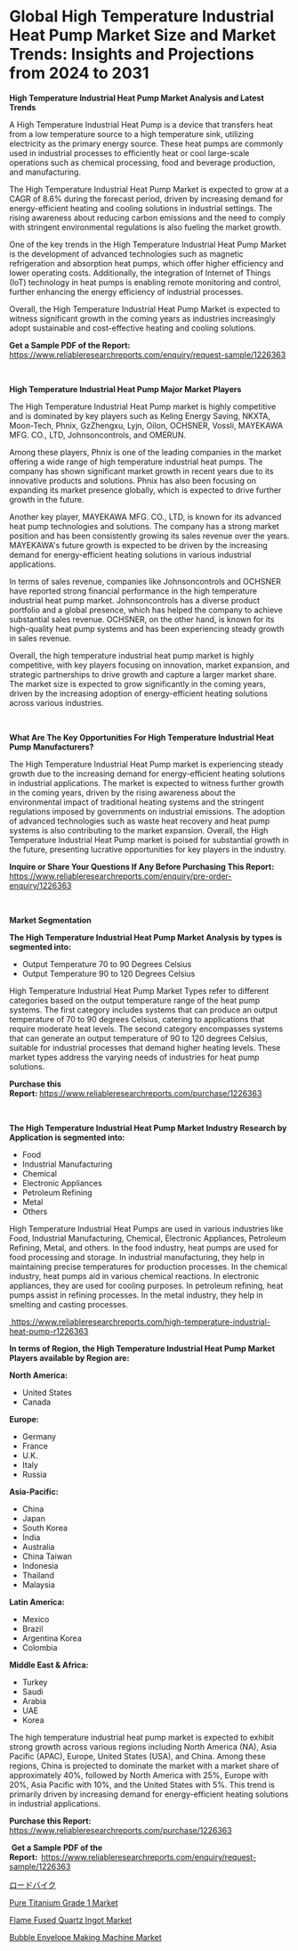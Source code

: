 <p><h1>Global High Temperature Industrial Heat Pump Market Size and Market Trends: Insights and Projections from 2024 to 2031</h1></p><p><strong>High Temperature Industrial Heat Pump Market Analysis and Latest Trends</strong></p>
<p><p>A High Temperature Industrial Heat Pump is a device that transfers heat from a low temperature source to a high temperature sink, utilizing electricity as the primary energy source. These heat pumps are commonly used in industrial processes to efficiently heat or cool large-scale operations such as chemical processing, food and beverage production, and manufacturing.</p><p>The High Temperature Industrial Heat Pump Market is expected to grow at a CAGR of 8.6% during the forecast period, driven by increasing demand for energy-efficient heating and cooling solutions in industrial settings. The rising awareness about reducing carbon emissions and the need to comply with stringent environmental regulations is also fueling the market growth.</p><p>One of the key trends in the High Temperature Industrial Heat Pump Market is the development of advanced technologies such as magnetic refrigeration and absorption heat pumps, which offer higher efficiency and lower operating costs. Additionally, the integration of Internet of Things (IoT) technology in heat pumps is enabling remote monitoring and control, further enhancing the energy efficiency of industrial processes.</p><p>Overall, the High Temperature Industrial Heat Pump Market is expected to witness significant growth in the coming years as industries increasingly adopt sustainable and cost-effective heating and cooling solutions.</p></p>
<p><strong>Get a Sample PDF of the Report:&nbsp;</strong> <a href="https://www.reliableresearchreports.com/enquiry/request-sample/1226363">https://www.reliableresearchreports.com/enquiry/request-sample/1226363</a></p>
<p>&nbsp;</p>
<p><strong>High Temperature Industrial Heat Pump Major Market Players</strong></p>
<p><p>The High Temperature Industrial Heat Pump market is highly competitive and is dominated by key players such as Keling Energy Saving, NKXTA, Moon-Tech, Phnix, GzZhengxu, Lyjn, Oilon, OCHSNER, Vossli, MAYEKAWA MFG. CO., LTD, Johnsoncontrols, and OMERUN.</p><p>Among these players, Phnix is one of the leading companies in the market offering a wide range of high temperature industrial heat pumps. The company has shown significant market growth in recent years due to its innovative products and solutions. Phnix has also been focusing on expanding its market presence globally, which is expected to drive further growth in the future.</p><p>Another key player, MAYEKAWA MFG. CO., LTD, is known for its advanced heat pump technologies and solutions. The company has a strong market position and has been consistently growing its sales revenue over the years. MAYEKAWA's future growth is expected to be driven by the increasing demand for energy-efficient heating solutions in various industrial applications.</p><p>In terms of sales revenue, companies like Johnsoncontrols and OCHSNER have reported strong financial performance in the high temperature industrial heat pump market. Johnsoncontrols has a diverse product portfolio and a global presence, which has helped the company to achieve substantial sales revenue. OCHSNER, on the other hand, is known for its high-quality heat pump systems and has been experiencing steady growth in sales revenue.</p><p>Overall, the high temperature industrial heat pump market is highly competitive, with key players focusing on innovation, market expansion, and strategic partnerships to drive growth and capture a larger market share. The market size is expected to grow significantly in the coming years, driven by the increasing adoption of energy-efficient heating solutions across various industries.</p></p>
<p>&nbsp;</p>
<p><strong>What Are The Key Opportunities For High Temperature Industrial Heat Pump Manufacturers?</strong></p>
<p><p>The High Temperature Industrial Heat Pump market is experiencing steady growth due to the increasing demand for energy-efficient heating solutions in industrial applications. The market is expected to witness further growth in the coming years, driven by the rising awareness about the environmental impact of traditional heating systems and the stringent regulations imposed by governments on industrial emissions. The adoption of advanced technologies such as waste heat recovery and heat pump systems is also contributing to the market expansion. Overall, the High Temperature Industrial Heat Pump market is poised for substantial growth in the future, presenting lucrative opportunities for key players in the industry.</p></p>
<p><strong>Inquire or Share Your Questions If Any Before Purchasing This Report:</strong> <a href="https://www.reliableresearchreports.com/enquiry/pre-order-enquiry/1226363">https://www.reliableresearchreports.com/enquiry/pre-order-enquiry/1226363</a></p>
<p>&nbsp;</p>
<p><strong>Market Segmentation</strong></p>
<p><strong>The High Temperature Industrial Heat Pump Market Analysis by types is segmented into:</strong></p>
<p><ul><li>Output Temperature 70 to 90 Degrees Celsius</li><li>Output Temperature 90 to 120 Degrees Celsius</li></ul></p>
<p><p>High Temperature Industrial Heat Pump Market Types refer to different categories based on the output temperature range of the heat pump systems. The first category includes systems that can produce an output temperature of 70 to 90 degrees Celsius, catering to applications that require moderate heat levels. The second category encompasses systems that can generate an output temperature of 90 to 120 degrees Celsius, suitable for industrial processes that demand higher heating levels. These market types address the varying needs of industries for heat pump solutions.</p></p>
<p><strong>Purchase this Report:&nbsp;</strong><a href="https://www.reliableresearchreports.com/purchase/1226363">https://www.reliableresearchreports.com/purchase/1226363</a></p>
<p>&nbsp;</p>
<p><strong>The High Temperature Industrial Heat Pump Market Industry Research by Application is segmented into:</strong></p>
<p><ul><li>Food</li><li>Industrial Manufacturing</li><li>Chemical</li><li>Electronic Appliances</li><li>Petroleum Refining</li><li>Metal</li><li>Others</li></ul></p>
<p><p>High Temperature Industrial Heat Pumps are used in various industries like Food, Industrial Manufacturing, Chemical, Electronic Appliances, Petroleum Refining, Metal, and others. In the food industry, heat pumps are used for food processing and storage. In industrial manufacturing, they help in maintaining precise temperatures for production processes. In the chemical industry, heat pumps aid in various chemical reactions. In electronic appliances, they are used for cooling purposes. In petroleum refining, heat pumps assist in refining processes. In the metal industry, they help in smelting and casting processes.</p></p>
<p><a href="https://www.reliableresearchreports.com/high-temperature-industrial-heat-pump-r1226363">&nbsp;https://www.reliableresearchreports.com/high-temperature-industrial-heat-pump-r1226363</a></p>
<p><strong>In terms of Region, the High Temperature Industrial Heat Pump Market Players available by Region are:</strong></p>
<p>
    <p> <strong> North America: </strong>
        <ul>
            <li>United States</li>
            <li>Canada</li>
        </ul>
        </p> 
    <p> <strong> Europe: </strong>
        <ul>
            <li>Germany</li>
            <li>France</li>
            <li>U.K.</li>
            <li>Italy</li>
            <li>Russia</li>
        </ul>
        </p> 
    <p> <strong> Asia-Pacific: </strong>
        <ul>
            <li>China</li>
            <li>Japan</li>
            <li>South Korea</li>
            <li>India</li>
            <li>Australia</li>
            <li>China Taiwan</li>
            <li>Indonesia</li>
            <li>Thailand</li>
            <li>Malaysia</li>
        </ul>
        </p> 
    <p> <strong> Latin America: </strong>
        <ul>
            <li>Mexico</li>
            <li>Brazil</li>
            <li>Argentina Korea</li>
            <li>Colombia</li>
        </ul>
        </p> 
    <p> <strong> Middle East & Africa: </strong>
        <ul>
            <li>Turkey</li>
            <li>Saudi</li>
            <li>Arabia</li>
            <li>UAE</li>
            <li>Korea</li>
        </ul>
    </p>
    </p>
<p><p>The high temperature industrial heat pump market is expected to exhibit strong growth across various regions including North America (NA), Asia Pacific (APAC), Europe, United States (USA), and China. Among these regions, China is projected to dominate the market with a market share of approximately 40%, followed by North America with 25%, Europe with 20%, Asia Pacific with 10%, and the United States with 5%. This trend is primarily driven by increasing demand for energy-efficient heating solutions in industrial applications.</p></p>
<p><strong>Purchase this Report: </strong><a href="https://www.reliableresearchreports.com/purchase/1226363">https://www.reliableresearchreports.com/purchase/1226363</a></p>
<p>&nbsp;<strong>Get a Sample PDF of the Report:&nbsp;&nbsp;</strong><a href="https://www.reliableresearchreports.com/enquiry/request-sample/1226363">https://www.reliableresearchreports.com/enquiry/request-sample/1226363</a></p>
<p><strong></strong></p>
<p><p><a href="https://github.com/mathieurico66/Market-Research-Report-List-1/blob/main/206177929829.md">ロードバイク</a></p><p><a href="https://www.linkedin.com/pulse/pure-titanium-grade-1-market-furnish-information-size-share-rvvwe?trackingId=2DiSFEZzOlbb%2BRjintZFIg%3D%3D">Pure Titanium Grade 1 Market</a></p><p><a href="https://www.linkedin.com/pulse/flame-fused-quartz-ingot-market-analysis-size-global-industry-rsgtf?trackingId=8ADp2VVIJ1KyBEu7mNY%2Blg%3D%3D">Flame Fused Quartz Ingot Market</a></p><p><a href="https://github.com/JameTravis/Market-Research-Report-List-4/blob/main/bubble-envelope-making-machine-market.md">Bubble Envelope Making Machine Market</a></p></p>